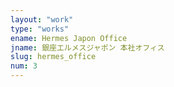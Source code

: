 ```yaml
---
layout: "work"
type: "works"
ename: Hermes Japon Office
jname: 銀座エルメスジャポン 本社オフィス
slug: hermes_office
num: 3
---
```

